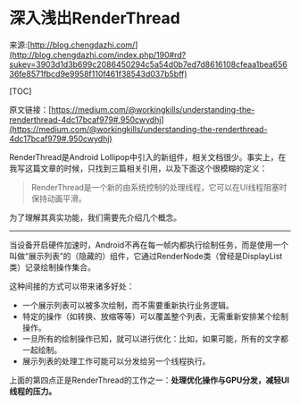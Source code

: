 # 深入浅出RenderThread

来源:[http://blog.chengdazhi.com/](http://blog.chengdazhi.com/index.php/190#rd?sukey=3903d1d3b699c2086450294c5a54d0b7ed7d8616108cfeaa1bea65636fe8571fbcd9e9958f110f461f38543d037b5bff)

[TOC]

原文链接：[https://medium.com/@workingkills/understanding-the-renderthread-4dc17bcaf979#.950cwydhj](https://medium.com/@workingkills/understanding-the-renderthread-4dc17bcaf979#.950cwydhj)

RenderThread是Android Lollipop中引入的新组件，相关文档很少。事实上，在我写这篇文章的时候，只找到三篇相关引用，以及下面这个很模糊的定义：

> RenderThread是一个新的由系统控制的处理线程，它可以在UI线程阻塞时保持动画平滑。

为了理解其真实功能，我们需要先介绍几个概念。

- - - - 

当设备开启硬件加速时，Android不再在每一帧内都执行绘制任务，而是使用一个叫做“展示列表”的（隐藏的）组件，它通过RenderNode类（曾经是DisplayList类）记录绘制操作集合。

这种间接的方式可以带来诸多好处：

* 一个展示列表可以被多次绘制，而不需要重新执行业务逻辑。
* 特定的操作（如转换、放缩等等）可以覆盖整个列表，无需重新安排某个绘制操作。
* 一旦所有的绘制操作已知，就可以进行优化：比如，如果可能，所有的文字都一起绘制。
* 展示列表的处理工作可能可以分发给另一个线程执行。

上面的第四点正是RenderThread的工作之一：**处理优化操作与GPU分发，减轻UI线程的压力。**



